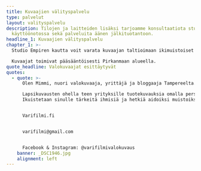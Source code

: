 ```yaml
---
title: Kuvaajien välityspalvelu
type: palvelut
layout: valityspalvelu
description: Tilojen ja laitteiden lisäksi tarjoamme konsultaatiota studion
  käyttöönotossa sekä palveluita äänen jälkituotantoon.
headline_1: Kuvaajien välityspalvelu
chapter_1: >-
  Studio Empiren kautta voit varata kuvaajan taltioimaan ikimuistoiset hetket.

  Kuvaajat toimivat pääsääntöisesti Pirkanmaan alueella.
quote_headline: Valokuvaajat esittäytyvät
quotes:
  - quote: >-
      Olen Mimmi, nuori valokuvaaja, yrittäjä ja bloggaaja Tampereelta. Kuvaan lapsia ja perheitä kauniissa miljöössä niin luonnossa kuin perheen kotona. Minulle tärkeintä on, että jokainen lapsi saa olla kuvaustilanteessa oma ihana itsensä.

      Lapsikuvausten ohella teen yrityksille tuotekuvauksia omalla persoonallisella tyylillä. 
      Ikuistetaan sinulle tärkeitä ihmisiä ja hetkiä aidoiksi muistoiksi Tampereen ja lähiympäristön kauniissa maisemissa.


      Varifilmi.fi


      varifilmi@gmail.com


      Facebook & Instagram: @varifilmivalokuvaus
    banner: _DSC1946.jpg
    alignment: left
---
```

